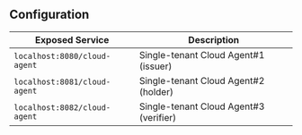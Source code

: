 ## Configuration

| Exposed Service              | Description                            |
|------------------------------|----------------------------------------|
| `localhost:8080/cloud-agent` | Single-tenant Cloud Agent#1 (issuer)   |
| `localhost:8081/cloud-agent` | Single-tenant Cloud Agent#2 (holder)   |
| `localhost:8082/cloud-agent` | Single-tenant Cloud Agent#3 (verifier) |

